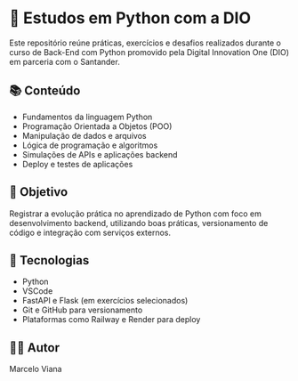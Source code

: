 # 🐍 Estudos em Python com a DIO  
Este repositório reúne práticas, exercícios e desafios realizados durante o curso de Back-End com Python promovido pela Digital Innovation One (DIO) em parceria com o Santander.

## 📚 Conteúdo  
- Fundamentos da linguagem Python  
- Programação Orientada a Objetos (POO)  
- Manipulação de dados e arquivos  
- Lógica de programação e algoritmos  
- Simulações de APIs e aplicações backend  
- Deploy e testes de aplicações

## 🧪 Objetivo  
Registrar a evolução prática no aprendizado de Python com foco em desenvolvimento backend, utilizando boas práticas, versionamento de código e integração com serviços externos.

## 🚀 Tecnologias  
- Python  
- VSCode  
- FastAPI e Flask (em exercícios selecionados)  
- Git e GitHub para versionamento  
- Plataformas como Railway e Render para deploy

## 👨‍💻 Autor  
Marcelo Viana
